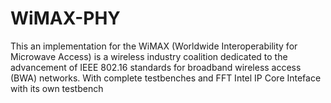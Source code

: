 # WiMAX-PHY
This an implementation for the WiMAX (Worldwide Interoperability for Microwave Access) is a wireless
industry coalition dedicated to the advancement of IEEE 802.16 standards for broadband wireless access (BWA) networks.
With complete testbenches and FFT Intel IP Core Inteface with its own testbench  
